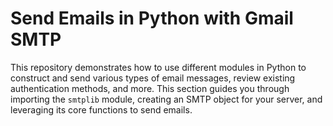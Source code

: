 # Send Emails in Python with Gmail SMTP

This repository demonstrates how to use different modules in Python to construct and send various types of email messages, review existing authentication methods, and more. This section guides you through importing the `smtplib` module, creating an SMTP object for your server, and leveraging its core functions to send emails.
